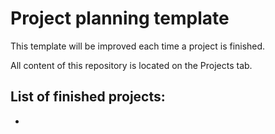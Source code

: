 # Project planning template

This template will be improved each time a project is finished.

All content of this repository is located on the Projects tab.

## List of finished projects:
- 
